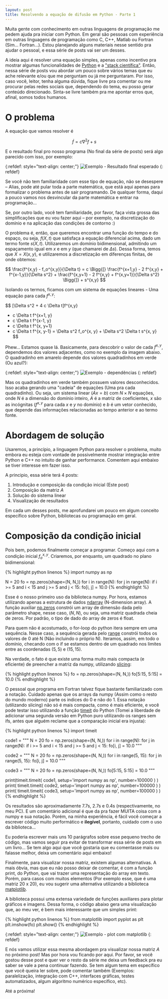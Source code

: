 ```yaml
---
layout: post
title: Resolvendo a equação de difusão em Python - Parte 1
---
```


Muita gente com conhecimento em outras linguagens de programação me pedem ajuda pra iniciar com
Python. Em geral são pessoas com experiência em outras linguagens de programação como C, C++,
Matlab ou Fortran (Sim… Fortran…). Estou planejando alguns materiais nesse sentido pra ajudar o
pessoal, e essa série de posts vai ser um desses.

A ideia aqui é resolver uma equação simples, apenas como incentivo pra mostrar algumas
funcionalidades de [Python](https://www.python.org/) e a
["stack científica"](https://www.scipy.org/about.html). Então, nessa série de posts vou abordar um
pouco sobre vários temas que eu ache relevante e/ou que me perguntam ou já me perguntaram. Por isso,
caso você, leitor, tenha alguma dúvida, fique livre pra comentar ou me procurar pelas redes sociais
que, dependendo do tema, eu posso gerar conteúdo direcionado. Sinta-se livre também pra me apontar
erros que, afinal, somos todos humanos.

# O problema

A equação que vamos resolver é

$$
\dot{f} = c \nabla^2 f + s
$$

E o resultado final pro nosso programa (No final da série de posts) será algo parecido com isso,
por exemplo:

{:refdef: style="text-align: center;"}
![Exemplo - Resultado final esperado](/images/example001.gif)
{: refdef}

Se você não tem familiaridade com esse tipo de equação, não se desespere – Alias, pode até pular
toda a parte matemática, que está aqui apenas para formalizar o problema antes de sair programando.
De qualquer forma, daqui a pouco vamos nos desvincular da parte matemática e entrar na
programação...

Se, por outro lado, você tem familiaridade, por favor, faça vista grossa das simplificações que eu
vou fazer aqui – por exemplo, na discretização do domínio e na aplicação das condições de contorno
:)

O problema é, então, que queremos encontrar uma função do tempo e do espaço, ou seja, $f(X, t)$ que
satisfaça a equação diferencial acima, dado um termo fonte $s(X, t)$.  Utilizaremos um domínio
bidimensional, admitindo um espaçamento igual em $x$ e em $y$ (que chamarei de $\Delta s$). Dessa
forma, temos que $X = X(x, y)$, e utilizaremos a discretização em diferenças finitas, de onde
obtemos:

$$
\frac{f^{x,y} - f_o^{x,y}}{\Delta t} = c \Bigg{[}
    \frac{f^{x+1,y} - 2 f^{x,y} + f^{x-1,y}}{\Delta s^2} +
    \frac{f^{x,y+1} - 2 f^{x,y} + f^{x,y+1}}{\Delta s^2}
\Bigg{]} + s^{x,y}
$$

Isolando os termos, ficamos com um sistema de equações lineares - Uma equação para cada $f^{x,y}$:

$$
[\Delta s^2 + 4 c \Delta t]f^{x,y}
- c \Delta t f^{x+1, y}
- c \Delta t f^{x-1, y}
- c \Delta t f^{x, y+1}
- c \Delta t f^{x, y-1}
=
\Delta s^2 f_o^{x, y} + \Delta s^2 \Delta t s^{x, y}
$$

Phew… Estamos quase lá. Basicamente, para descobrir o valor de cada $f^{x,y}$, dependemos dos
valores adjacentes, como no exemplo da imagem abaixo. O quadradinho em amarelo depende dos valores
quadradinhos em verde (Ou azul?):

{:refdef: style="text-align: center;"}
![Exemplo - dependências](/images/example002.png)
{: refdef}

Mas os quadradinhos em verde também possuem valores desconhecidos. Isso acaba gerando uma "cadeia"
de equações (Uma pra cada quadradinho). Ou seja, um sistema linear ($Ax = b$) com $N \times N$
equações, onde $N$ é a dimensão do domínio inteiro, $A$ é a matriz de coeficientes, $x$ são as
incógnitas ($f^{x,y}$ para cada $x$ e $y$ no domínio) e $b$ é um vetor conhecido, que depende das
informações relacionadas ao tempo anterior e ao termo fonte.

# Abordagem de solução

Usaremos, a princípio, a linguagem Python para resolver o problema, muito embora eu esteja com
vontade de possivelmente mostrar integração entre Python e C++ no intuito de ganhar performance.
Comentem aqui embaixo se tiver interesse em fazer isso.

A principio, essa série terá 4 posts:

1. Introdução e composição da condição inicial   (Este post)
2. Composição da matriz $A$
3. Solução do sistema linear
4. Visualização de resultados

Em cada um desses posts, me aprofundarei um pouco em algum conceito específico sobre Python,
bibliotecas ou programação em geral.

# Composição da condição inicial

Pois bem, podemos finalmente começar a programar. Começo aqui com a condição inicial $f_o^{x, y}$.
Criaremos, por enquanto, um quadrado no plano bidimensional:

{% highlight python linenos %}
import numpy as np

N = 20
fo = np.zeros(shape=(N, N,))
for i in range(N):
    for j in range(N):
        if i >= 5 and i < 15 and j >= 5 and j < 15:
            fo[i, j] = 10.0
{% endhighlight %}

Esse é o nosso primeiro uso da biblioteca numpy. Por hora, estamos utilizando apenas a estrutura de
dados [ndarray](https://numpy.org/devdocs/reference/arrays.ndarray.html) (N-dimension array). A
função auxiliar [np.zeros](https://docs.scipy.org/doc/numpy/reference/generated/numpy.zeros.html)
constrói um array de dimensão dada pelo parâmetro shape, nesse caso, $(N, N)$, ou seja, uma matriz
quadrada cheia de zeros. Por padrão, o tipo de dado do array de zeros é float.

Para quem não é acostumado, o for-loop do python itera sempre em uma sequência. Nesse caso, a
sequência gerada pelo [range](https://docs.python.org/3/library/functions.html#func-range) constrói
todos os valores de 0 até N (Não incluindo o próprio N). Iteramos, assim, em todo o domínio,
checando com o if se estamos dentro de um quadrado nos limites entre as coordenadas $(5, 5)$ e
$(15, 15)$.

Na verdade, o fato é que existe uma forma muito mais compacta (e eficiente) de preencher a matriz
da numpy, utilizando [slicing](https://docs.scipy.org/doc/numpy/reference/arrays.indexing.html):

{% highlight python linenos %}
fo = np.zeros(shape=(N, N,))
fo[5:15, 5:15] = 10.0
{% endhighlight %}

O pessoal que programa em Fortran talvez fique bastante familiarizado com a notação. Cuidado apenas
que os arrays da numpy (Assim como o resto do mundo moderno) parte os indices do 0 e não do 1. Essa
notação (utilizando slicing) não só é mais compacta, como é mais eficiente, e você pode testar isso
utilizando a função [timeit](https://docs.python.org/2/library/timeit.html) do Python (Tomei a
liberdade de adicionar uma segunda versão em Python puro utilizando os ranges sem ifs, antes que
alguém reclame que a comparação inicial era injusta):

{% highlight python linenos %}
import timeit

code1 = """
N = 20
fo = np.zeros(shape=(N, N,))
for i in range(N):
    for j in range(N):
        if i >= 5 and i < 15 and j >= 5 and j < 15:
            fo[i, j] = 10.0
"""

code2 = """
N = 20
fo = np.zeros(shape=(N, N,))
for i in range(5, 15):
    for j in range(5, 15):
        fo[i, j] = 10.0
"""

code3 = """
N = 20
fo = np.zeros(shape=(N, N,))
fo[5:15, 5:15] = 10.0
"""

print(timeit.timeit(
        code1,
        setup='import numpy as np',
        number=100000
    )
)
print(
    timeit.timeit(
        code2,
        setup='import numpy as np',
        number=100000
    )
)
print(
    timeit.timeit(
        code3,
        setup='import numpy as np',
        number=100000
    )
)
{% endhighlight %}

Os resultados são aproximadamente 7.7s, 2.7s e 0.4s (respectivamente, no meu PC). E um comentário
adicional é que da pra fazer MUITA coisa com a numpy e sua notação. Porém, na minha experiência, é
fácil você começar a escrever código muito performático e **ilegível**, portanto, cuidado com o uso
da biblioteca…

Eu poderia escrever mais uns 10 parágrafos sobre esse pequeno trecho de código, mas vamos seguir
pra evitar de transformar essa série de posts em um livro… Se tem algo aqui que você gostaria que
eu comentasse mais ou falasse melhor, deixa um comentário aqui embaixo!

Finalmente, para visualizar nossa matriz, existem algumas alternativas. A mais óbvia, mas que eu
não posso deixar de comentar, é com a função print, do Python, que vai trazer uma representação do
array em texto. Porém, para casos com muitos elementos (Por exemplo esse, que é uma matriz
20 x 20), eu vou sugerir uma alternativa utilizando a biblioteca [matplotlib](https://matplotlib.org/).

A biblioteca possui uma extensa variedade de funções auxiliares para plotar gráficos e imagens.
Dessa forma, o código abaixo gera uma visualização que, ao meu ver, é bem mais interessante que um
simples print:

{% highlight python linenos %}
from matplotlib import pyplot as plt
plt.imshow(fo)
plt.show()
{% endhighlight %}

{:refdef: style="text-align: center;"}
![Exemplo - plot com matplotlib](/images/example003.png)
{: refdef}

E nós vamos utilizar essa mesma abordagem pra visualizar nossa matriz $A$ no próximo post! Mas por
hora vou ficando por aqui. Por favor, se você gostou desse post e quer ver o resto da série me
deixa um feedback pra eu saber se vale a pena continuar fazendo. Se tem algum tema em específico
que você queira ler sobre, pode comentar também (Exemplos: paralelização, integração com C++,
interfaces gráficas, testes automatizados, algum algoritmo numérico específico, etc).

Até a próxima!
